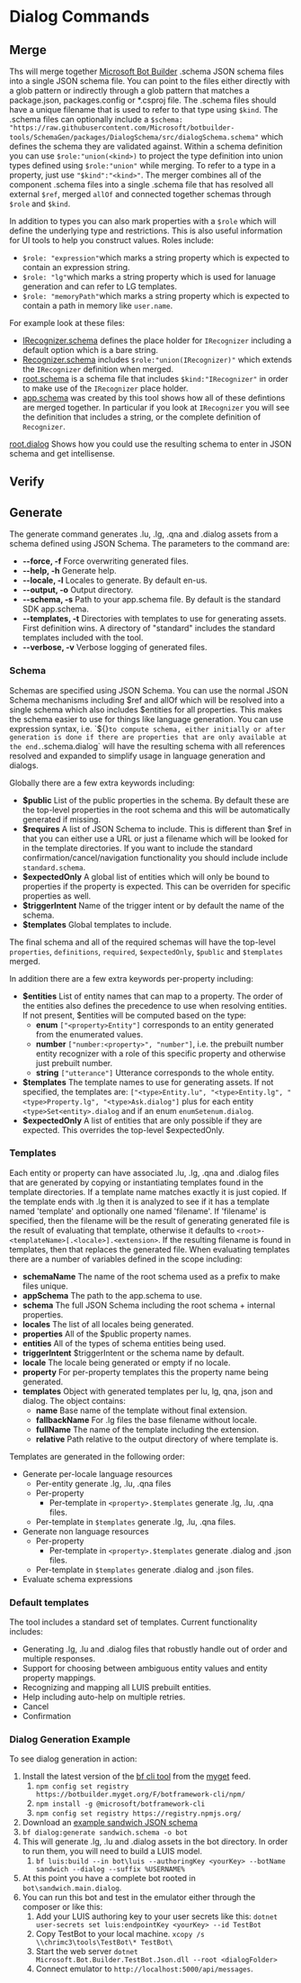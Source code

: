 # Dialog Commands

## Merge

Ths will merge together [Microsoft Bot Builder](https://github.com/Microsoft/BotBuilder) .schema JSON schema files into a single JSON schema file. You can point to the files either directly with a glob pattern or indirectly through a glob pattern that matches a package.json, packages.config or \*.csproj file. The .schema files should have a unique filename that is used to refer to that type using `$kind`. The .schema files can optionally include a `$schema: "https://raw.githubusercontent.com/Microsoft/botbuilder-tools/SchemaGen/packages/DialogSchema/src/dialogSchema.schema"` which defines the schema they are validated against. Within a schema definition you can use `$role:"union(<kind>)` to project the type definition into union types defined using `$role:"union"` while merging. To refer to a type in a property, just use `"$kind":"<kind>"`. The merger combines all of the component .schema files into a single .schema file that has resolved all external `$ref`, merged `allOf` and connected together schemas through `$role` and `$kind`.

In addition to types you can also mark properties with a `$role` which will define the underlying type and restrictions. This is also useful information for UI tools to help you construct values. Roles include:

- `$role: "expression"`which marks a string property which is expected to contain an expression string.
- `$role: "lg"`which marks a string property which is used for lanuage generation and can refer to LG templates.
- `$role: "memoryPath"`which marks a string property which is expected to contain a path in memory like `user.name`.

For example look at these files:

- [IRecognizer.schema](test/schemas/IRecognizer.schema) defines the place holder for `IRecognizer` including a default option which is a bare string.
- [Recognizer.schema](test/schemas/Recognizer.schema) includes `$role:"union(IRecognizer)"` which extends the `IRecognizer` definition when merged.
- [root.schema](test/schemas/root.schema) is a schema file that includes `$kind:"IRecognizer"` in order to make use of the `IRecognizer` place holder.
- [app.schema](test/examples/app.schema) was created by this tool shows how all of these defintions are merged together. In particular if you look at `IRecognizer` you will see the definition that includes a string, or the complete definition of `Recognizer`.

[root.dialog](test/examples/root.dialog) Shows how you could use the resulting schema to enter in JSON schema and get intellisense.

## Verify

## Generate

The generate command generates .lu, .lg, .qna and .dialog assets from a schema defined using JSON Schema. The parameters to the command are:

- **--force, -f** Force overwriting generated files.
- **--help, -h** Generate help.
- **--locale, -l** Locales to generate. By default en-us.
- **--output, -o** Output directory.
- **--schema, -s** Path to your app.schema file. By default is the standard SDK app.schema.
- **--templates, -t** Directories with templates to use for generating assets.  First definition wins.  A directory of "standard" includes the standard templates included with the tool.
- **--verbose, -v** Verbose logging of generated files.

### Schema

Schemas are specified using JSON Schema. You can use the normal JSON Schema mechanisms including \$ref and allOf which will be resolved into a single schema which also includes $entities for all properties. This makes the schema easier to use for things like language generation. You can  use expression syntax, i.e. `${<expr>}` to compute schema, either initially or after generation is done if there are properties that are only available at the end. `<schemaName>.schema.dialog` will have the resulting schema with all references resolved and expanded to simplify usage in language generation and dialogs.

Globally there are a few extra keywords including:
- **\$public** List of the public properties in the schema. By default these are the top-level properties in the root schema and this will be automatically generated if missing.
- **\$requires** A list of JSON Schema to include.  This is different than $ref in that you can either use a URL or just a filename which will be looked for in the template directories.  If you want to include the standard confirmation/cancel/navigation functionality you should include include `standard.schema`.
- **\$expectedOnly** A global list of entities which will only be bound to properties if the property is expected.  This can be overriden for specific properties as well.
- **\$triggerIntent** Name of the trigger intent or by default the name of the schema.
- **\$templates** Global templates to include.

 The final schema and all of the required schemas will have the top-level `properties`, `definitions`, `required`, `$expectedOnly`, `$public` and `$templates` merged.  

In addition there are a few extra keywords per-property including:
- **\$entities** List of entity names that can map to a property. The order of the entities also defines the precedence to use when resolving entities. If not present, \$entities will be computed based on the type: 
  - **enum** `["<property>Entity"]` corresponds to an entity generated from the enumerated values.
  - **number** `["number:<property>", "number"]`, i.e. the prebuilt number entity recognizer with a role of this specific property and otherwise just prebuilt number.
  - **string** `["utterance"]` Utterance corresponds to the whole entity.
- **\$templates** The template names to use for generating assets. If not specified, the templates are: `["<type>Entity.lu", "<type>Entity.lg", "<type>Property.lg", "<type>Ask.dialog"]` plus for each entity `<type>Set<entity>.dialog` and if an enum `enumSetenum.dialog`.
- **\$expectedOnly** A list of entities that are only possible if they are expected.  This overrides the top-level \$expectedOnly.

### Templates

Each entity or property can have associated .lu, .lg, .qna and .dialog files that are generated by
copying or instantiating templates found in the template directories. If a template name matches exactly it is just copied. If the template ends with .lg then it is analyzed to see if it has a template named 'template' and optionally one named 'filename'. If 'filename' is specified, then the filename will be the result of generating generated file is the result of evaluating that template, otherwise it defaults to `<root>-<templateName>[.<locale>].<extension>`. If the resulting filename is found in templates, then that replaces the generated file.  When evaluating templates there are a number of variables defined in the scope including:

- **schemaName** The name of the root schema used as a prefix to make files unique.
- **appSchema** The path to the app.schema to use.
- **schema** The full JSON Schema including the root schema + internal properties.
- **locales** The list of all locales being generated.
- **properties** All of the $public property names.
- **entities** All of the types of schema entities being used.
- **triggerIntent** \$triggerIntent or the schema name by default.
- **locale** The locale being generated or empty if no locale.
- **property** For per-property templates this the property name being generated.
- **templates** Object with generated templates per lu, lg, qna, json and dialog. The object contains:
  - **name** Base name of the template without final extension.
  - **fallbackName** For .lg files the base filename without locale.
  - **fullName** The name of the template including the extension.
  - **relative** Path relative to the output directory of where template is.

Templates are generated in the following order:

- Generate per-locale language resources
  - Per-entity generate .lg, .lu, .qna files
  - Per-property
    - Per-template in `<property>.$templates` generate .lg, .lu, .qna files.
  - Per-template in `$templates` generate .lg, .lu, .qna files.
- Generate non language resources
  - Per-property
    - Per-template in `<property>.$templates` generate .dialog and .json files.
  - Per-template in `$templates` generate .dialog and .json files.
- Evaluate schema expressions

### Default templates
The tool includes a standard set of templates.  Current functionality includes:
- Generating .lg, .lu and .dialog files that robustly handle out of order and multiple responses.
- Support for choosing between ambiguous entity values and entity property mappings.
- Recognizing and mapping all LUIS prebuilt entities.
- Help including auto-help on multiple retries.
- Cancel
- Confirmation

### Dialog Generation Example
To see dialog generation in action:
1. Install the latest version of the [bf cli tool](https://github.com/microsoft/botframework-cli) from the [myget](https://botbuilder.myget.org/gallery) feed.  
   1.  `npm config set registry https://botbuilder.myget.org/F/botframework-cli/npm/`
   2.  `npm install -g @microsoft/botframework-cli`
   3.  `npm config set registry https://registry.npmjs.org/`
3. Download an [example sandwich JSON schema](https://raw.githubusercontent.com/microsoft/botframework-cli/master/packages/dialog/test/commands/dialog/forms/sandwich.schema)
4. `bf dialog:generate sandwich.schema -o bot`
5. This will generate .lg, .lu and .dialog assets in the bot directory.  In order to run them, you will need to build a LUIS model.
   1. `bf luis:build --in bot\luis --authoringKey <yourKey> --botName sandwich --dialog --suffix %USERNAME%`
6. At this point you have a complete bot rooted in `bot\sandwich.main.dialog`.
7. You can run this bot and test in the emulator either through the composer or like this:
   1. Add your LUIS authoring key to your user secrets like this: `dotnet user-secrets set luis:endpointKey <yourKey> --id TestBot`
   2. Copy TestBot to your local machine. `xcopy /s \\chrimc3\tools\TestBot\* TestBot\`
   3. Start the web server `dotnet Microsoft.Bot.Builder.TestBot.Json.dll --root <dialogFolder>`
   4. Connect emulator to `http://localhost:5000/api/messages`.
